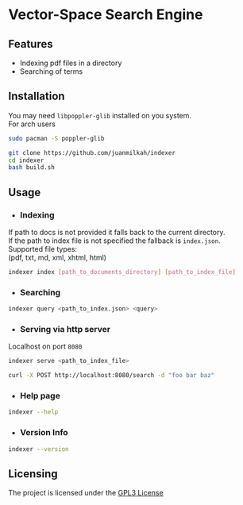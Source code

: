# Vector-Space Search Engine

## Features
- Indexing pdf files in a directory  
- Searching of terms

## Installation

You may need `libpoppler-glib` installed on you system.  
For arch users  

```bash
sudo pacman -S poppler-glib
```

```bash
git clone https://github.com/juanmilkah/indexer 
cd indexer 
bash build.sh
```

## Usage

- ### Indexing 
If path to docs is not provided it falls back to the current directory.  
If the path to index file is not specified the fallback is `index.json`.  
Supported file types:  
(pdf, txt, md, xml, xhtml, html)

```bash
indexer index [path_to_documents_directory] [path_to_index_file]
```


- ### Searching
```bash
indexer query <path_to_index.json> <query>
```

- ### Serving via http server
Localhost on port `8080`
```bash
indexer serve <path_to_index_file>
```

```bash
curl -X POST http://localhost:8080/search -d "foo bar baz"
```

- ### Help page
```bash
indexer --help
```

- ### Version Info
```bash
indexer --version
```

## Licensing
The project is licensed under the [GPL3 License](LICENSE)
